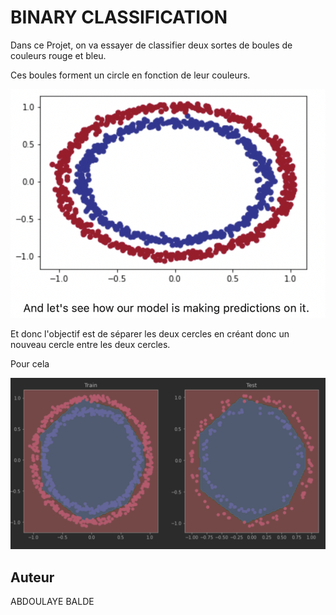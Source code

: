 # BINARY CLASSIFICATION

Dans ce Projet, on va essayer de classifier deux sortes de boules 
de couleurs rouge et bleu. 

Ces boules forment un circle en fonction de leur couleurs.

![plot](images/Training_class.png)

Et donc l'objectif est de séparer les deux cercles en créant donc
un nouveau cercle entre les deux cercles.

Pour cela 

![plot](images/After_classification.png)

## Auteur
ABDOULAYE BALDE
